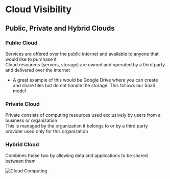 # Cloud Visibility


## Public, Private and Hybrid Clouds

### Public Cloud

Services are offered over the public internet and available to anyone that would like to purchase it  
Cloud resources (servers, storage) are owned and operated by a third party and delivered over the internet

* A great example of this would be Google Drive where you can create and share files but do not handle the storage. This follows our SaaS model

### Private Cloud

Private consists of computing resources used exclusively by users from a business or organization  
This is managed by the organization it belongs to or by a third party provider used only for this organization

### Hybrid Cloud

Combines these two by allowing data and applications to be shared between them

![Cloud Computing](https://docs.microsoft.com/en-us/learn/azure-fundamentals/fundamental-azure-concepts/media/cloud-computing-continuum.png)



